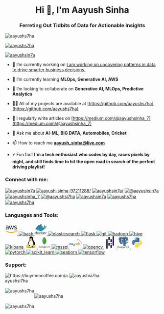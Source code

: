 <h1 align="center">Hi 👋, I'm Aayush Sinha</h1>
<h3 align="center">Ferreting Out Tidbits of Data for Actionable Insights</h3>

<p align="left"> <img src="https://komarev.com/ghpvc/?username=aayushs7ha&label=Profile%20views&color=0e75b6&style=flat" alt="aayushs7ha" /> </p>

<p align="left"> <a href="https://github.com/ryo-ma/github-profile-trophy"><img src="https://github-profile-trophy.vercel.app/?username=aayushs7ha" alt="aayushs7ha" /></a> </p>

<p align="left"> <a href="https://twitter.com/aayushsin7a" target="blank"><img src="https://img.shields.io/twitter/follow/aayushsin7a?logo=twitter&style=for-the-badge" alt="aayushsin7a" /></a> </p>

- 🔭 I’m currently working on [I am working on uncovering patterns in data to drive smarter business decisions.](https://github.com/aayushs7ha)

- 🌱 I’m currently learning **MLOps, Generative AI, AWS**

- 👯 I’m looking to collaborate on **Generative AI, MLOps, Predictive Analytics**

- 👨‍💻 All of my projects are available at [https://github.com/aayushs7ha](https://github.com/aayushs7ha)

- 📝 I regularly write articles on [https://medium.com/@aayushsinha_7](https://medium.com/@aayushsinha_7)

- 💬 Ask me about **AI-ML, BIG DATA, Automobiles, Cricket**

- 📫 How to reach me **aayush_sinha@live.com**

- ⚡ Fun fact **I'm a tech enthusiast who codes by day, races pixels by night, and still finds time to hit the open road in search of the perfect driving playlist!**

<h3 align="left">Connect with me:</h3>
<p align="left">
<a href="https://twitter.com/aayushsin7a" target="blank"><img align="center" src="https://raw.githubusercontent.com/rahuldkjain/github-profile-readme-generator/master/src/images/icons/Social/twitter.svg" alt="aayushsin7a" height="30" width="40" /></a>
<a href="https://linkedin.com/in/aayush-sinha-97211288/" target="blank"><img align="center" src="https://raw.githubusercontent.com/rahuldkjain/github-profile-readme-generator/master/src/images/icons/Social/linked-in-alt.svg" alt="aayush-sinha-97211288/" height="30" width="40" /></a>
<a href="https://fb.com/aayushsin7a/" target="blank"><img align="center" src="https://raw.githubusercontent.com/rahuldkjain/github-profile-readme-generator/master/src/images/icons/Social/facebook.svg" alt="aayushsin7a/" height="30" width="40" /></a>
<a href="https://hashnode.com/@aayushsin7a" target="blank"><img align="center" src="https://raw.githubusercontent.com/rahuldkjain/github-profile-readme-generator/master/src/images/icons/Social/hashnode.svg" alt="@aayushsin7a" height="30" width="40" /></a>
<a href="https://medium.com/aayushsinha_7" target="blank"><img align="center" src="https://raw.githubusercontent.com/rahuldkjain/github-profile-readme-generator/master/src/images/icons/Social/medium.svg" alt="aayushsinha_7" height="30" width="40" /></a>
<a href="https://www.youtube.com/c/@aayushsi7ha" target="blank"><img align="center" src="https://raw.githubusercontent.com/rahuldkjain/github-profile-readme-generator/master/src/images/icons/Social/youtube.svg" alt="@aayushsi7ha" height="30" width="40" /></a>
<a href="https://www.codechef.com/users/aayushsin7a" target="blank"><img align="center" src="https://cdn.jsdelivr.net/npm/simple-icons@3.1.0/icons/codechef.svg" alt="aayushsin7a" height="30" width="40" /></a>
<a href="https://www.hackerrank.com/aayushs7ha" target="blank"><img align="center" src="https://raw.githubusercontent.com/rahuldkjain/github-profile-readme-generator/master/src/images/icons/Social/hackerrank.svg" alt="aayushs7ha" height="30" width="40" /></a>
<a href="https://www.leetcode.com/aayushs7ha" target="blank"><img align="center" src="https://raw.githubusercontent.com/rahuldkjain/github-profile-readme-generator/master/src/images/icons/Social/leet-code.svg" alt="aayushs7ha" height="30" width="40" /></a>
</p>

<h3 align="left">Languages and Tools:</h3>
<p align="left"> <a href="https://aws.amazon.com" target="_blank" rel="noreferrer"> <img src="https://raw.githubusercontent.com/devicons/devicon/master/icons/amazonwebservices/amazonwebservices-original-wordmark.svg" alt="aws" width="40" height="40"/> </a> <a href="https://www.gnu.org/software/bash/" target="_blank" rel="noreferrer"> <img src="https://www.vectorlogo.zone/logos/gnu_bash/gnu_bash-icon.svg" alt="bash" width="40" height="40"/> </a> <a href="https://www.docker.com/" target="_blank" rel="noreferrer"> <img src="https://raw.githubusercontent.com/devicons/devicon/master/icons/docker/docker-original-wordmark.svg" alt="docker" width="40" height="40"/> </a> <a href="https://www.elastic.co" target="_blank" rel="noreferrer"> <img src="https://www.vectorlogo.zone/logos/elastic/elastic-icon.svg" alt="elasticsearch" width="40" height="40"/> </a> <a href="https://flask.palletsprojects.com/" target="_blank" rel="noreferrer"> <img src="https://www.vectorlogo.zone/logos/pocoo_flask/pocoo_flask-icon.svg" alt="flask" width="40" height="40"/> </a> <a href="https://git-scm.com/" target="_blank" rel="noreferrer"> <img src="https://www.vectorlogo.zone/logos/git-scm/git-scm-icon.svg" alt="git" width="40" height="40"/> </a> <a href="https://hadoop.apache.org/" target="_blank" rel="noreferrer"> <img src="https://www.vectorlogo.zone/logos/apache_hadoop/apache_hadoop-icon.svg" alt="hadoop" width="40" height="40"/> </a> <a href="https://hive.apache.org/" target="_blank" rel="noreferrer"> <img src="https://www.vectorlogo.zone/logos/apache_hive/apache_hive-icon.svg" alt="hive" width="40" height="40"/> </a> <a href="https://www.elastic.co/kibana" target="_blank" rel="noreferrer"> <img src="https://www.vectorlogo.zone/logos/elasticco_kibana/elasticco_kibana-icon.svg" alt="kibana" width="40" height="40"/> </a> <a href="https://www.linux.org/" target="_blank" rel="noreferrer"> <img src="https://raw.githubusercontent.com/devicons/devicon/master/icons/linux/linux-original.svg" alt="linux" width="40" height="40"/> </a> <a href="https://www.mongodb.com/" target="_blank" rel="noreferrer"> <img src="https://raw.githubusercontent.com/devicons/devicon/master/icons/mongodb/mongodb-original-wordmark.svg" alt="mongodb" width="40" height="40"/> </a> <a href="https://www.microsoft.com/en-us/sql-server" target="_blank" rel="noreferrer"> <img src="https://www.svgrepo.com/show/303229/microsoft-sql-server-logo.svg" alt="mssql" width="40" height="40"/> </a> <a href="https://www.mysql.com/" target="_blank" rel="noreferrer"> <img src="https://raw.githubusercontent.com/devicons/devicon/master/icons/mysql/mysql-original-wordmark.svg" alt="mysql" width="40" height="40"/> </a> <a href="https://opencv.org/" target="_blank" rel="noreferrer"> <img src="https://www.vectorlogo.zone/logos/opencv/opencv-icon.svg" alt="opencv" width="40" height="40"/> </a> <a href="https://pandas.pydata.org/" target="_blank" rel="noreferrer"> <img src="https://raw.githubusercontent.com/devicons/devicon/2ae2a900d2f041da66e950e4d48052658d850630/icons/pandas/pandas-original.svg" alt="pandas" width="40" height="40"/> </a> <a href="https://www.postgresql.org" target="_blank" rel="noreferrer"> <img src="https://raw.githubusercontent.com/devicons/devicon/master/icons/postgresql/postgresql-original-wordmark.svg" alt="postgresql" width="40" height="40"/> </a> <a href="https://www.python.org" target="_blank" rel="noreferrer"> <img src="https://raw.githubusercontent.com/devicons/devicon/master/icons/python/python-original.svg" alt="python" width="40" height="40"/> </a> <a href="https://pytorch.org/" target="_blank" rel="noreferrer"> <img src="https://www.vectorlogo.zone/logos/pytorch/pytorch-icon.svg" alt="pytorch" width="40" height="40"/> </a> <a href="https://scikit-learn.org/" target="_blank" rel="noreferrer"> <img src="https://upload.wikimedia.org/wikipedia/commons/0/05/Scikit_learn_logo_small.svg" alt="scikit_learn" width="40" height="40"/> </a> <a href="https://seaborn.pydata.org/" target="_blank" rel="noreferrer"> <img src="https://seaborn.pydata.org/_images/logo-mark-lightbg.svg" alt="seaborn" width="40" height="40"/> </a> <a href="https://www.tensorflow.org" target="_blank" rel="noreferrer"> <img src="https://www.vectorlogo.zone/logos/tensorflow/tensorflow-icon.svg" alt="tensorflow" width="40" height="40"/> </a> </p>

<h3 align="left">Support:</h3>
<p><a href="https://www.buymeacoffee.com/https://buymeacoffee.com/aayushsi7ha"> <img align="left" src="https://cdn.buymeacoffee.com/buttons/v2/default-yellow.png" height="50" width="210" alt="https://buymeacoffee.com/aayushsi7ha" /></a><a href="https://ko-fi.com/aayushsi7ha"> <img align="left" src="https://cdn.ko-fi.com/cdn/kofi3.png?v=3" height="50" width="210" alt="aayushsi7ha" /></a></p><br><br>

<p><img align="left" src="https://github-readme-stats.vercel.app/api/top-langs?username=aayushs7ha&show_icons=true&locale=en&layout=compact" alt="aayushs7ha" /></p>

<p>&nbsp;<img align="center" src="https://github-readme-stats.vercel.app/api?username=aayushs7ha&show_icons=true&locale=en" alt="aayushs7ha" /></p>

<p><img align="center" src="https://github-readme-streak-stats.herokuapp.com/?user=aayushs7ha&" alt="aayushs7ha" /></p>
